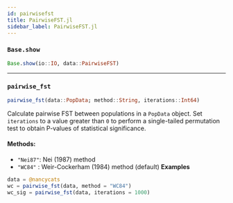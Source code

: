 ```yaml
---
id: pairwisefst
title: PairwiseFST.jl
sidebar_label: PairwiseFST.jl
---
```


### `Base.show`
```julia
Base.show(io::IO, data::PairwiseFST)
```

-----

### `pairwise_fst`
```julia
pairwise_fst(data::PopData; method::String, iterations::Int64)
```
Calculate pairwise FST between populations in a `PopData` object. Set `iterations` 
to a value greater than `0` to perform a single-tailed permutation test to obtain
P-values of statistical significance.
#### Methods:
- `"Nei87"`: Nei (1987) method
- `"WC84"` : Weir-Cockerham (1984) method (default)
**Examples**

```julia
data = @nancycats
wc = pairwise_fst(data, method = "WC84")
wc_sig = pairwise_fst(data, iterations = 1000)
```
